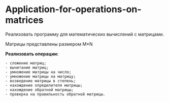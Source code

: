 # Application-for-operations-on-matrices

Реализовать программу для математических вычислений с матрицами.

Матрицы представлены размером M*N

**Реализовать операции:**

	- сложение матриц;
	- вычитание матриц;
	- умножение матрицы на число;
	- умножение матрицы на матрицу;
	- возведение матрицы в степень;
	- нахождение определителя матрицы;
	- нахождение обратной матрицы;
	- проверка на правильность обратной матрицы.
